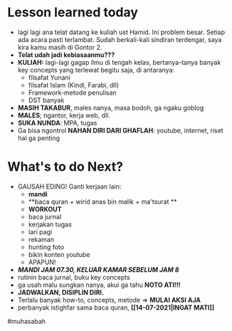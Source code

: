 # Lesson learned today
- lagi lagi ana telat datang ke kuliah ust Hamid. Ini problem besar. Setiap ada acara pasti terlambat. Sudah berkali-kali sindiran terdengar, saya kira kamu masih di Gontor 2. 
- **Telat udah jadi kebiasaanmu???**
- **KULIAH:** lagi-lagi gagap ilmu di tengah kelas, bertanya-tanya banyak key concepts yang terlewat begitu saja, di antaranya:
	- filsafat Yunani
	- filsafat Islam (Kindi, Farabi, dll)
	- Framework-metode penulisan
	- DST banyak
- **MASIH TAKABUR**, males nanya, masa bodoh, ga ngaku goblog
- **MALES**; ngantor, kerja web, dll. 
- **SUKA NUNDA**: MPA, tugas
- Ga bisa ngontrol **NAHAN DIRI DARI GHAFLAH**: youtube, internet, riset hal ga penting


# What's to do Next?
- GAUSAH EDING! Ganti kerjaan lain:
	- **mandi**
	- **baca quran + wirid anas bin malik + ma'tsurat **
	- **WORKOUT**
	- baca jurnal
	- kerjakan tugas
	- lari pagi
	- rekaman
	- hunting foto
	- bikin konten youtube
	- APAPUN!
- ***MANDI JAM 07.30, KELUAR KAMAR SEBELUM JAM 8***
- rutinin baca jurnal, buku key concepts
- ga usah malu sungkan nanya, akui ga tahu **NOTO ATI!!!**
- **JADWALKAN, DISIPLIN DIRI.**
- Terlalu banyak how-to, concepts, metode => **MULAI AKSI AJA**
- perbanyak istighfar sama baca quran, **[[14-07-2021|INGAT MATI]]**


#muhasabah